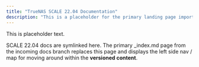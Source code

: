 ```yaml
---
title: "TrueNAS SCALE 22.04 Documentation"
description: "This is a placeholder for the primary landing page imported from symlinked docs branches."
---
```


This is placeholder text.

SCALE 22.04 docs are symlinked here.
The primary _index.md page from the incoming docs branch replaces this page and displays the left side nav / map for moving around within the **versioned content**.
